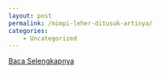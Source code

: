 ```yaml
---
layout: post
permalink: /mimpi-leher-ditusuk-artinya/
categories:
    - Uncategorized
---
```


[Baca Selengkapnya](/07)